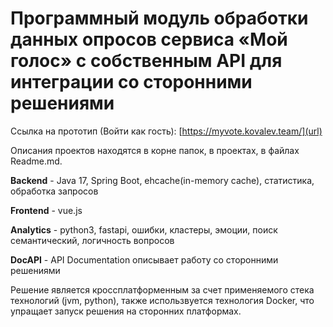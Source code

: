 # Программный модуль обработки данных опросов сервиса «Мой голос» с собственным  API для интеграции со сторонними решениями

Ссылка на прототип (Войти как гость): [https://myvote.kovalev.team/](url)

Описания проектов находятся в корне папок, в проектах, в файлах Readme.md.

**Backend** -  Java 17, Spring Boot, ehcache(in-memory cache), статистика, обработка запросов

**Frontend** - vue.js

**Analytics** - python3, fastapi, ошибки, кластеры, эмоции, поиск семантический, логичность вопросов

**DocAPI** - API Documentation описывает работу со сторонними решениями

Решение является кроссплатформенным за счет применяемого стека технологий (jvm, python), также использвуется технология Docker, что упращает запуск решения на сторонних платформах.